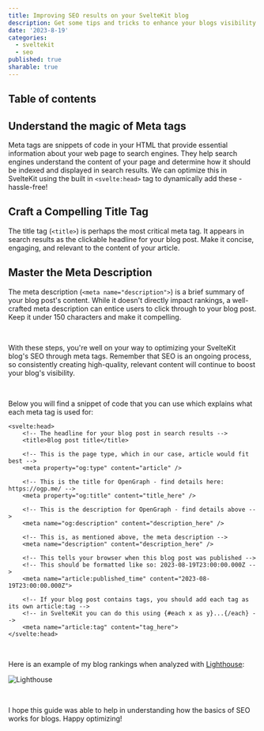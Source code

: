 ```yaml
---
title: Improving SEO results on your SvelteKit blog
description: Get some tips and tricks to enhance your blogs visibility and ranking in search engines.
date: '2023-8-19'
categories:
  - sveltekit
  - seo
published: true
sharable: true
---
```


## Table of contents

## Understand the magic of Meta tags

Meta tags are snippets of code in your HTML that provide essential information about your web page to search engines. They help search engines understand the content of your page and determine how it should be indexed and displayed in search results. We can optimize this in SvelteKit using the built in `<svelte:head>` tag to dynamically add these - hassle-free!

## Craft a Compelling Title Tag

The title tag (`<title>`) is perhaps the most critical meta tag. It appears in search results as the clickable headline for your blog post. Make it concise, engaging, and relevant to the content of your article.

## Master the Meta Description

The meta description (`<meta name="description">`) is a brief summary of your blog post's content. While it doesn't directly impact rankings, a well-crafted meta description can entice users to click through to your blog post. Keep it under 150 characters and make it compelling.

<br>

With these steps, you're well on your way to optimizing your SvelteKit blog's SEO through meta tags. Remember that SEO is an ongoing process, so consistently creating high-quality, relevant content will continue to boost your blog's visibility.

<br>

Below you will find a snippet of code that you can use which explains what each meta tag is used for:

```svelte
<svelte:head>
    <!-- The headline for your blog post in search results -->
	<title>Blog post title</title>

    <!-- This is the page type, which in our case, article would fit best -->
	<meta property="og:type" content="article" />

    <!-- This is the title for OpenGraph - find details here: https://ogp.me/ -->
	<meta property="og:title" content="title_here" />

    <!-- This is the description for OpenGraph - find details above -->
	<meta name="og:description" content="description_here" />

    <!-- This is, as mentioned above, the meta description -->
	<meta name="description" content="description_here" />

    <!-- This tells your browser when this blog post was published -->
    <!-- This should be formatted like so: 2023-08-19T23:00:00.000Z -->
	<meta name="article:published_time" content="2023-08-19T23:00:00.000Z">

    <!-- If your blog post contains tags, you should add each tag as its own article:tag -->
    <!-- in SvelteKit you can do this using {#each x as y}...{/each} -->
    <meta name="article:tag" content="tag_here">
</svelte:head>
```

<br>

Here is an example of my blog rankings when analyzed with [Lighthouse](https://developer.chrome.com/docs/lighthouse/overview/):

![Lighthouse](/blog/sveltekit-seo-for-blog-posts/screenshot_1.png)

<br>

I hope this guide was able to help in understanding how the basics of SEO works for blogs. Happy optimizing!